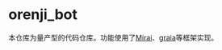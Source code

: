 # orenji_bot

本仓库为量产型的代码仓库。功能使用了[Mirai](https://github.com/mamoe/mirai)、[graia](https://github.com/GraiaProject/Application)等框架实现。
